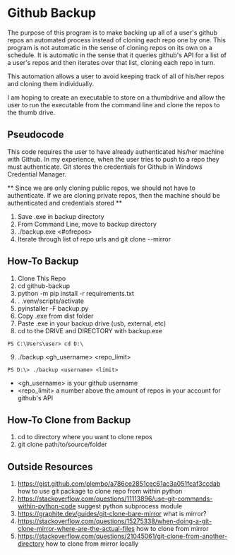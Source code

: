 # Github Backup
The purpose of this program is to make backing up all of a user's github repos an automated process instead of cloning each repo one by one.
This program is not automatic in the sense of cloning repos on its own on a schedule.
It is automatic in the sense that it queries github's API for a list of a user's repos and then iterates over that list, cloning each repo in turn.

This automation allows a user to avoid keeping track of all of his/her repos and cloning them individually.

I am hoping to create an executable to store on a thumbdrive and allow the user to run the executable from the command line and clone the repos to the thumb drive.

## Pseudocode
This code requires the user to have already authenticated his/her machine with Github.
In my experience, when the user tries to push to a repo they must authenticate.  Git stores the credentials for Github in Windows Credential Manager.

** Since we are only cloning public repos, we should not have to authenticate.  If we are cloning private repos, then the machine should be authenticated and credentials stored **

1. Save .exe in backup directory
2. From Command Line, move to backup directory
3. ./backup.exe <username> <#ofrepos>
4. Iterate through list of repo urls and git clone <url> --mirror

## How-To Backup
1. Clone This Repo
2. cd github-backup
3. python -m pip install -r requirements.txt
4. . .venv/scripts/activate
5. pyinstaller -F backup.py
6. Copy .exe from dist folder
7. Paste .exe in your backup drive (usb, external, etc)
8. cd to the DRIVE and DIRECTORY with backup.exe
```console
PS C:\Users\user> cd D:\
```
9. ./backup <gh_username> <repo_limit>
```console
PS D:\> ./backup <username> <limit>
```
  * <gh_username> is your github username
  * <repo_limit> a number above the amount of repos in your account for github's API

## How-To Clone from Backup
1. cd to directory where you want to clone repos
2. git clone path/to/source/folder


## Outside Resources
1. https://gist.github.com/plembo/a786ce2851cec61ac3a051fcaf3ccdab
   how to use git package to clone repo from within python
2. https://stackoverflow.com/questions/11113896/use-git-commands-within-python-code
   suggest python subprocess module
3. https://graphite.dev/guides/git-clone-bare-mirror
   what is mirror?
4. https://stackoverflow.com/questions/15275338/when-doing-a-git-clone-mirror-where-are-the-actual-files
   how to clone from mirror
5. https://stackoverflow.com/questions/21045061/git-clone-from-another-directory
   how to clone from mirror locally
